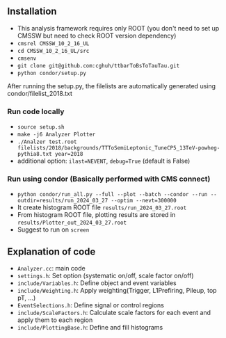 ## Installation
- This analysis framework requires only ROOT (you don't need to set up CMSSW but need to check ROOT version dependency)
- ```cmsrel CMSSW_10_2_16_UL```
- ```cd CMSSW_10_2_16_UL/src```
- ```cmsenv```
- ```git clone git@github.com:cghuh/ttbarToBsToTauTau.git```
- ```python condor/setup.py```


After running the setup.py, the filelists are automatically generated using condor/filelist_2018.txt

### Run code locally
- ```source setup.sh```
- ```make -j6 Analyzer Plotter```
- ```./Analzer test.root filelists/2018/backgrounds/TTToSemiLeptonic_TuneCP5_13TeV-powheg-pythia8.txt year=2018```
- additional option: ```ilast=NEVENT```, ```debug=True``` (default is False)


### Run using condor (Basically performed with CMS connect)
- ```python condor/run_all.py --full --plot --batch --condor --run --outdir=results/run_2024_03_27 --optim --nevt=300000```
- It create histogram ROOT file ```results/run_2024_03_27.root```
- From histogram ROOT file, plotting results are stored in ```results/Plotter_out_2024_03_27.root```
- Suggest to run on ```screen```


## Explanation of code
- ```Analyzer.cc```: main code
- ```settings.h```: Set option (systematic on/off, scale factor on/off)
- ```include/Variables.h```: Define object and event variables
- ```include/Weighting.h```: Apply weighting(Trigger, L1Prefiring, Pileup, top pT, ...)
- ```EventSelections.h```: Define signal or control regions
- ```include/ScaleFactors.h```: Calculate scale factors for each event and apply them to each region
- ```include/PlottingBase.h```: Define and fill histograms
